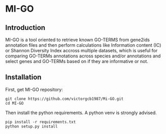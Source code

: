 # MI-GO

## Introduction

MI-GO is a tool oriented to retrieve known GO-TERMS from gene2ids annotation files and then perform calculations like Information content (IC) or Shannon Diversity Index accross multiple datasets, which is useful for comparing GO-TERMs annotations across species and/or annotations and select genes and GO-TERMs based on if they are informative or not.

## Installation 

First, get MI-GO repository:

    git clone https://github.com/victorgcb1987/Mi-GO.git
    cd MI-GO

Then install the python requirements. A python venv is strongly advised.

    pip install -r requirements.txt
    python setup.py install
